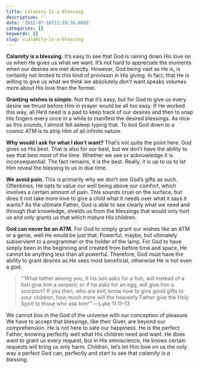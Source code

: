 ```yaml
---
title: Calamity Is a Blessing
description: ''
date: '2012-07-16T11:19:36.000Z'
categories: []
keywords: []
slug: /calamity-is-a-blessing
---
```


**Calamity is a blessing.** It’s easy to see that God is raining down His love on us when He gives us what we want. It’s not hard to appreciate the moments when our desires are met directly. However, God being vast as He is, is certainly not limited to this kind of provision in His giving. In fact, that He is willing to give us what we think we absolutely _don’t_ want speaks volumes more about His love than the former.

**Granting wishes is simple.** Not that it’s easy, but for God to give us every desire we thrust before Him in prayer would be all too easy. If He worked this way, all He’d need is a pad to keep track of our desires and then to snap His fingers every once in a while to manifest the desired blessings. As nice as this sounds, I almost fell asleep typing that. To boil God down to a cosmic ATM is to strip Him of all infinite nature.

**Why would I ask for what I don’t want?** That’s not quite the point here. God gives us His best. That is also for _our_ best, but we don’t have the ability to see that best most of the time. Whether we see or acknowledge it is inconsequential. The fact remains, it is _the_ best. Really, it is up to us to let Him reveal the blessing to us in due time.

**We avoid pain.** This is primarily why we don’t see God’s gifts as such. Oftentimes, He opts to value our well being above our comfort, which involves a certain amount of pain. This sounds cruel on the surface, but does it not take more love to give a child what it needs over what it says it wants? As the ultimate Father, God is able to see clearly what we need and through that knowledge, shields us from the blessings that would only hurt us and only grants us that which mature His children.

**God can never be an ATM.** For God to simply grant our wishes like an ATM or a genie, well He would be just that. Powerful, maybe, but ultimately subservient to a programmer or the holder of the lamp. For God to have simply been in the beginning and created from before time and space, He cannot be anything less than all powerful. Therefore, God must have the ability to grant desires as He sees most beneficial, otherwise He is not even a god.

> “‘What father among you, if his son asks for a fish, will instead of a fish give him a serpent; or if he asks for an egg, will give him a scorpion? If you then, who are evil, know how to give good gifts to your children, how much more will the heavenly Father give the Holy Spirit to those who ask him!’” — Luke 11:11–13

We cannot box in the God of the universe with our conception of pleasure. We have to accept that blessings, like their Giver, are beyond our comprehension. He is not here to sate our happiness. He is the perfect Father, knowing perfectly well what His children need and want. He does want to grant us every request, but in His omniscience, He knows certain requests will bring us only harm. Children, let’s let Him love on us the only way a perfect God can, perfectly and start to see that _calamity is a blessing_.